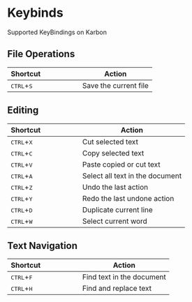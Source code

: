 # Keybinds

Supported KeyBindings on Karbon

## File Operations

| Shortcut&emsp;&emsp;&emsp;&emsp;&emsp;        | Action                |
| --------------------------------------------- | --------------------- |
| <kbd>CTRL</kbd>+<kbd>S</kbd>                  | Save the current file |

## Editing

| Shortcut&emsp;&emsp;&emsp;&emsp;&emsp; | Action                          |
|----------------------------------------|---------------------------------|
| <kbd>CTRL</kbd>+<kbd>X</kbd>           | Cut selected text               |
| <kbd>CTRL</kbd>+<kbd>C</kbd>           | Copy selected text              |
| <kbd>CTRL</kbd>+<kbd>V</kbd>           | Paste copied or cut text        |
| <kbd>CTRL</kbd>+<kbd>A</kbd>           | Select all text in the document |
| <kbd>CTRL</kbd>+<kbd>Z</kbd>           | Undo the last action            |
| <kbd>CTRL</kbd>+<kbd>Y</kbd>           | Redo the last undone action     |
| <kbd>CTRL</kbd>+<kbd>D</kbd>           | Duplicate current line          |
| <kbd>CTRL</kbd>+<kbd>W</kbd>           | Select current word             |

## Text Navigation

| Shortcut&emsp;&emsp;&emsp;&emsp;&emsp; | Action                                           |
| -------------------------------------- | ------------------------------------------------ |
| <kbd>CTRL</kbd>+<kbd>F</kbd>           | Find text in the document                        |
| <kbd>CTRL</kbd>+<kbd>H</kbd>           | Find and replace text                            |
